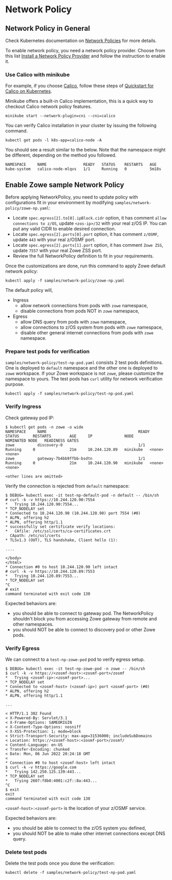 # Network Policy

## Network Policy in General

Check Kubernetes documentation on [Network Policies](https://kubernetes.io/docs/concepts/services-networking/network-policies/) for more details.

To enable network policy, you need a network policy provider. Choose from this list [Install a Network Policy Provider](https://kubernetes.io/docs/tasks/administer-cluster/network-policy-provider/) and follow the instruction to enable it.

### Use Calico with minikube

For example, if you choose [Calico](https://kubernetes.io/docs/tasks/administer-cluster/network-policy-provider/calico-network-policy/), follow these steps of [Quickstart for Calico on Kubernetes](https://docs.projectcalico.org/latest/getting-started/kubernetes/).

Minikube offers a built-in Calico implementation, this is a quick way to checkout Calico network policy features.

```
minikube start --network-plugin=cni --cni=calico
```

You can verify Calico installation in your cluster by issuing the following command.

```
kubectl get pods -l k8s-app=calico-node -A
```

You should see a result similar to the below. Note that the namespace might be different, depending on the method you followed.

```
NAMESPACE     NAME                READY   STATUS    RESTARTS   AGE
kube-system   calico-node-mlqvs   1/1     Running   0          5m18s
```

## Enable Zowe sample Network Policy

Before applying NetworkPolicy, you need to update policy with configurations fit in your environment by modifying `samples/network-policy/zowe-np.yaml`:

- Locate `spec.egress[2].to[0].ipBlock.cidr` option, it has comment `allow connections to z/OS`, update `<zos-ip>/32` with your real z/OS IP. You can put any valid CIDR to enable desired connection.
- Locate `spec.egress[2].ports[0].port` option, it has comment `z/OSMF`, update `443` with your real z/OSMF port.
- Locate `spec.egress[2].ports[1].port` option, it has comment `Zowe ZSS`, update `7557` with your real Zowe ZSS port.
- Review the full NetworkPolicy definition to fit in your requirements.

Once the customizations are done, run this command to apply Zowe default network policy:

```
kubectl apply -f samples/network-policy/zowe-np.yaml
```

The default policy will,

- Ingress
  - allow network connections from pods with `zowe` namespace,
  - disable connections from pods NOT in `zowe` namespace,
- Egress
  - allow DNS query from pods with `zowe` namespace,
  - allow connections to z/OS system from pods with `zowe` namespace,
  - disable other general internet connections from pods with `zowe` namespace.

### Prepare test pods for verification

`samples/network-policy/test-np-pod.yaml` consists 2 test pods definitions. One is deployed to `default` namespace and the other one is deployed to `zowe` workspace. If your Zowe workspace is not `zowe`, please customize the namespace to yours. The test pods has `curl` utility for network verification purpose.

```
kubectl apply -f samples/network-policy/test-np-pod.yaml
```

### Verify Ingress

Check gateway pod IP:

```
$ kubectl get pods -n zowe -o wide
NAMESPACE     NAME                                        READY   STATUS      RESTARTS        AGE     IP              NODE       NOMINATED NODE   READINESS GATES
zowe          discovery-0                                 1/1     Running     0               21m     10.244.120.89   minikube   <none>           <none>
zowe          gateway-7b4bb9ffbb-bsdtn                    1/1     Running     0               21m     10.244.120.90   minikube   <none>           <none>

<other lines are omitted>
```

Verify the connection is rejected from `default` namespace:

```
$ DEBUG= kubectl exec -it test-np-default-pod -n default -- /bin/sh
# curl -k -v https://10.244.120.90:7554
*   Trying 10.244.120.90:7554...
* TCP_NODELAY set
* Connected to 10.244.120.90 (10.244.120.90) port 7554 (#0)
* ALPN, offering h2
* ALPN, offering http/1.1
* successfully set certificate verify locations:
*   CAfile: /etc/ssl/certs/ca-certificates.crt
  CApath: /etc/ssl/certs
* TLSv1.3 (OUT), TLS handshake, Client hello (1):

....

</body>
</html>
* Connection #0 to host 10.244.120.90 left intact
# curl -k -v https://10.244.120.89:7553
*   Trying 10.244.120.89:7553...
* TCP_NODELAY set
^C
# exit
command terminated with exit code 130
```

Expected behaviors are:

- you should be able to connect to gateway pod. The NetworkPolicy shouldn't block you from accessing Zowe gateway from remote and other namespaces.
- you should NOT be able to connect to discovery pod or other Zowe pods.

### Verify Egress

We can connect to a `test-np-zowe-pod` pod to verify egress setup.

```
$ DEBUG= kubectl exec -it test-np-zowe-pod -n zowe -- /bin/sh
$ curl -k -v https://<zosmf-host>:<zosmf-port>/zosmf
*   Trying <zosmf-ip>:<zosmf-port>...
* TCP_NODELAY set
* Connected to <zosmf-host> (<zosmf-ip>) port <zosmf-port> (#0)
* ALPN, offering h2
* ALPN, offering http/1.1

...

< HTTP/1.1 302 Found
< X-Powered-By: Servlet/3.1
< X-Frame-Options: SAMEORIGIN
< X-Content-Type-Options: nosniff
< X-XSS-Protection: 1; mode=block
< Strict-Transport-Security: max-age=31536000; includeSubDomains
< Location: https://<zosmf-host>:<zosmf-port>/zosmf/
< Content-Language: en-US
< Transfer-Encoding: chunked
< Date: Mon, 06 Jun 2022 20:24:18 GMT
< 
* Connection #0 to host <zosmf-host> left intact
$ curl -k -v https://google.com               
*   Trying 142.250.125.139:443...
* TCP_NODELAY set
*   Trying 2607:f8b0:4001:c2f::8a:443...
^C
$ exit
exit
command terminated with exit code 130
```

`<zosmf-host>:<zosmf-port>` is the location of your z/OSMF service.

Expected behaviors are:

- you should be able to connect to the z/OS system you defined,
- you should NOT be able to make other internet connections except DNS query.

### Delete test pods

Delete the test pods once you done the verification:

```
kubectl delete -f samples/network-policy/test-np-pod.yaml
```
